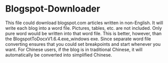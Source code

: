 # Blogspot-Downloader
This file could download blogspot.com articles written in non-English. It will write each blog into a word file. Pictures, tables, etc. are not included. Only pure word would be written into that word file. This is better, however, than the BlogspotToDocxV1.6.4.exe_windows exe. Since separate word file converting ensures that you could set breakpoints and start whenever you want. For Chinese users, if the blog is in traditional Chinese, it will automatically be converted into simplified Chinese. 
